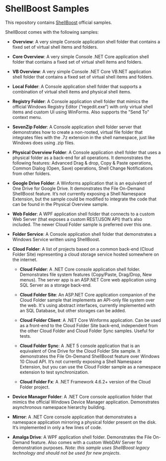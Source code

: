 # ShellBoost Samples
This repository contains [ShellBoost](https://www.shellboost.com) official samples.

ShellBoost comes with the following samples:
*	**Overview**: A very simple Console application shell folder that contains a fixed set of virtual shell items and folders.

*	**Core Overview**: A very simple Console .NET Core application shell folder that contains a fixed set of virtual shell items and folders.

*	**VB Overview**: A very simple Console .NET Core VB.NET application shell folder that contains a fixed set of virtual shell items and folders.

*	**Local Folder**: A Console application shell folder that supports a combination of virtual shell items and physical shell items.

*	**Registry Folder**: A Console application shell folder that mimics the official Windows Registry Editor (“regedit.exe”) with only virtual shell items and custom UI using WinForms. Also supports the "Send To" context menu.

*	**SevenZip Folder**: A Console application shell folder server that demonstrates how to create a non-rooted, virtual file folder that integrates files with the .7z extension in the shell namespace, just like Windows does using .zip files.

*	**Physical Overview Folder**: A Console application shell folder that uses a physical folder as a back-end for all operations. It demonstrates the following features: Advanced Drag & drop, Copy & Paste operations, Common Dialog (Open, Save) operations, Shell Change Notifications from other folders.

*	**Google Drive Folder**: A Winforms application that is an equivalent of One Drive for Google Drive. It demonstrates the File On-Demand ShellBoost feature. It’s not currently exposing a Shell Namespace Extension, but the sample could be modified to integrate the code that can be found in the Physical Overview sample.

*	**Web Folder**: A WPF application shell folder that connects to a custom Web Server (that exposes a custom REST/JSON API) that’s also included. The newer Cloud Folder sample is preferred over this one.

*	**Folder Service**: A Console application shell folder that demonstrates a Windows Service written using ShellBoost.

*	**Cloud Folder**: A list of projects based on a common back-end (Cloud Folder Site) representing a cloud storage service hosted somewhere on the internet.

	*	**Cloud Folder**: A .NET Core console application shell folder. Demonstrates file system features (Copy/Paste, Drag/Drop, New menus). The server app is an ASP.NET Core web application using SQL Server as a storage back-end.

	*	**Cloud Folder Site**: An ASP.NET Core application companion of the Cloud Folder sample that implements an API-only file system over the web. It's using abstract interfaces, currently implemented with an SQL Database, but other storages can be added.

	*	**Cloud Folder Client**: A .NET Core Winforms application. Can be used as a front-end to the Cloud Folder Site back-end, independent from the other Cloud Folder and Cloud Folder Sync samples. Useful for tests.

	*   **Cloud Folder Sync**: A .NET 5 console application that is an equivalent of One Drive for the Cloud Folder Site sample. It demonstrates the File On-Demand ShellBoost feature over Windows 10 Cloud API. It’s not currently exposing a Shell Namespace Extension, but you can use the Cloud Folder sample as a namespace extension to test synchronization.

	*	**Cloud Folder Fx**: A .NET Framework 4.6.2+ version of the Cloud Folder project.
	
*	**Device Manager Folder**: A .NET Core console application folder that mimics the official Windows Device Manager application. Demonstrates asynchronous namespace hierarchy building.

*	**Mirror**: A .NET Core console application that demonstrates a namespace application mirroring a physical folder present on the disk. It’s implemented in only a few lines of code.

*	**Amalga Drive**: A WPF application shell folder. Demonstrates the File On-Demand feature. Also comes with a custom WebDAV Server for demonstration purposes. *Note: this sample uses ShellBoost legacy technology and should not be used for new projects*.
